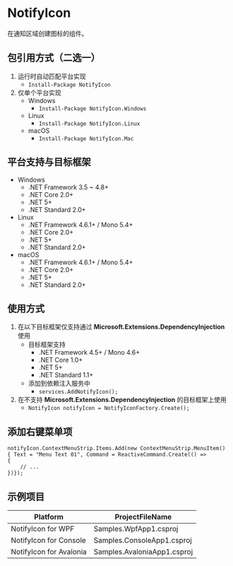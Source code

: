 # NotifyIcon
在通知区域创建图标的组件。

## 包引用方式（二选一）
1. 运行时自动匹配平台实现
    - ```Install-Package NotifyIcon```
2. 仅单个平台实现
    - Windows
        - ```Install-Package NotifyIcon.Windows```
    - Linux
        - ```Install-Package NotifyIcon.Linux```
    - macOS
        - ```Install-Package NotifyIcon.Mac```

## 平台支持与目标框架
- Windows
    - .NET Framework 3.5 ~ 4.8+
    - .NET Core 2.0+
    - .NET 5+
    - .NET Standard 2.0+
- Linux
    - .NET Framework 4.6.1+ / Mono 5.4+
    - .NET Core 2.0+
    - .NET 5+
    - .NET Standard 2.0+
- macOS
    - .NET Framework 4.6.1+ / Mono 5.4+
    - .NET Core 2.0+
    - .NET 5+
    - .NET Standard 2.0+

## 使用方式
1. 在以下目标框架仅支持通过 **Microsoft.Extensions.DependencyInjection** 使用
    - 目标框架支持
        - .NET Framework 4.5+ / Mono 4.6+
        - .NET Core 1.0+
        - .NET 5+
        - .NET Standard 1.1+
    - 添加到依赖注入服务中
        - ```services.AddNotifyIcon();```
2. 在不支持 **Microsoft.Extensions.DependencyInjection** 的目标框架上使用
    - ```NotifyIcon notifyIcon = NotifyIconFactory.Create();```

## 添加右键菜单项
```
notifyIcon.ContextMenuStrip.Items.Add(new ContextMenuStrip.MenuItem() { Text = "Menu Text 01", Command = ReactiveCommand.Create(() =>
{
    // ...
})});
```

## 示例项目
| Platform                    | ProjectFileName                     |
| --------------------------- | ----------------------------------- |
| NotifyIcon for WPF          | Samples.WpfApp1.csproj              |
| NotifyIcon for Console      | Samples.ConsoleApp1.csproj          |
| NotifyIcon for Avalonia     | Samples.AvaloniaApp1.csproj         |
